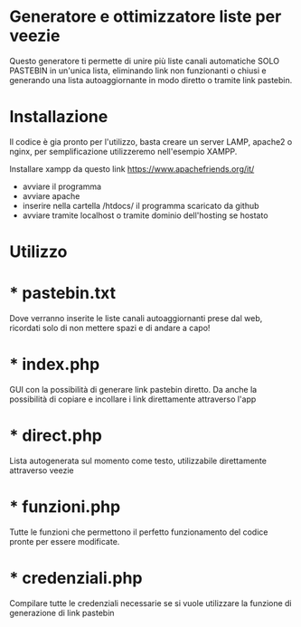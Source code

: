 
# Generatore e ottimizzatore liste per veezie

Questo generatore ti permette di unire più liste canali automatiche SOLO PASTEBIN in un'unica lista, eliminando link non funzionanti o chiusi e generando una lista autoaggiornante in modo diretto o tramite link pastebin.


# Installazione

Il codice è gia pronto per l'utilizzo, basta creare un server LAMP, apache2 o nginx, per semplificazione utilizzeremo nell'esempio XAMPP.

Installare xampp da questo link https://www.apachefriends.org/it/ 
* avviare il programma
* avviare apache
* inserire nella cartella /htdocs/ il programma scaricato da github
* avviare tramite localhost o tramite dominio dell'hosting se hostato

# Utilizzo

# * pastebin.txt
Dove verranno inserite le liste canali autoaggiornanti prese dal web, ricordati solo di non mettere spazi e di andare a capo!

# * index.php
GUI con la possibilità di generare link pastebin diretto.
Da anche la possibilità di copiare e incollare i link direttamente attraverso l'app

# * direct.php
Lista autogenerata sul momento come testo, utilizzabile direttamente attraverso veezie

# * funzioni.php
Tutte le funzioni che permettono il perfetto funzionamento del codice pronte per essere modificate.

# * credenziali.php
Compilare tutte le credenziali necessarie se si vuole utilizzare la funzione di generazione di link pastebin




